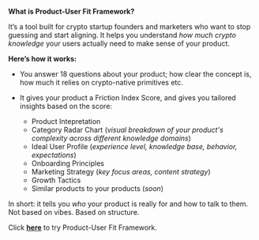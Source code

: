 **What is Product-User Fit Framework?**

It’s a tool built for crypto startup founders and marketers who want to stop guessing and start aligning.
It helps you understand *how much crypto knowledge* your users actually need to make sense of your product.

**Here’s how it works:**
* You answer 18 questions about your product; how clear the concept is, how much it relies on crypto-native primitives etc.
* It gives your product a Friction Index Score, and gives you tailored insights based on the score:

  * Product Intepretation
  * Category Radar Chart (_visual breakdown of your product's complexity across different knowledge domains_)
  * Ideal User Profile (_experience level, knowledge base, behavior, expectations_)
  * Onboarding Principles
  * Marketing Strategy (_key focus areas, content strategy_)
  * Growth Tactics
  * Similar products to your products (_soon_)

In short: it tells you *who* your product is really for and how to talk to them.
Not based on vibes. Based on structure.

Click **[here](https://sprightly-sunshine-963b89.netlify.app/)** to try Product-User Fit Framework.
